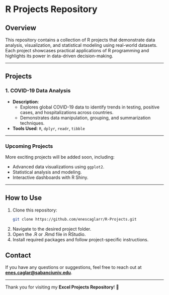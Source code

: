 # R Projects Repository

## Overview
This repository contains a collection of R projects that demonstrate data analysis, visualization, and statistical modeling using real-world datasets. Each project showcases practical applications of R programming and highlights its power in data-driven decision-making.

---

## Projects

### 1. COVID-19 Data Analysis
- **Description**: 
  - Explores global COVID-19 data to identify trends in testing, positive cases, and hospitalizations across countries.
  - Demonstrates data manipulation, grouping, and summarization techniques.
- **Tools Used**: `R`, `dplyr`, `readr`, `tibble`

---

### Upcoming Projects
More exciting projects will be added soon, including:
- Advanced data visualizations using `ggplot2`.
- Statistical analysis and modeling.
- Interactive dashboards with R Shiny.

---

## How to Use
1. Clone this repository:
   ```bash
   git clone https://github.com/enescaglarr/R-Projects.git
2. Navigate to the desired project folder.
3. Open the .R or .Rmd file in RStudio.
4. Install required packages and follow project-specific instructions.

## Contact
If you have any questions or suggestions, feel free to reach out at **enes.caglar@sabanciuniv.edu**.

---

Thank you for visiting my **Excel Projects Repository**! 🚀
